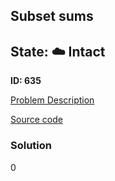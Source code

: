 ## Subset sums

## State: :cloud: **Intact**

**ID: 635**

[Problem Description](https://projecteuler.net/problem=635)

[Source code](main.cpp)

### Solution
0